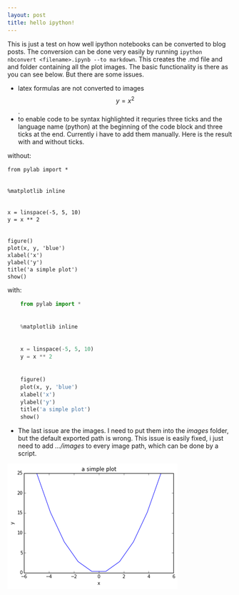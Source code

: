 ```yaml
---
layout: post
title: hello ipython!
---
```


This is just a test on how well ipython notebooks can be converted to blog posts. 
The conversion can be done very easily by running
`ipython nbconvert <filename>.ipynb --to markdown`. 
This creates the .md file and and folder containing all the plot images. The basic functionality is there as you can see below. But there are some issues. 

* latex formulas are not converted to images $$ y = x^2 $$. 
* to enable code to be syntax highlighted it requries three ticks and the language name (python) at the beginning of the code block and three ticks at the end. Currently i have to add them manually. Here is the result with and without ticks.

without:

    from pylab import *


    %matplotlib inline


    x = linspace(-5, 5, 10)
    y = x ** 2


    figure()
    plot(x, y, 'blue')
    xlabel('x')
    ylabel('y')
    title('a simple plot')
    show()

with:

```python
    from pylab import *


    %matplotlib inline


    x = linspace(-5, 5, 10)
    y = x ** 2


    figure()
    plot(x, y, 'blue')
    xlabel('x')
    ylabel('y')
    title('a simple plot')
    show()
```

* The last issue are the images. I need to put them into the *images* folder, but the default exported path is wrong. This issue is easily fixed, i just need to add *.../images* to every image path, which can be done by a script.

![png](../images/2015-11-04-HelloIPython_files/2015-11-04-HelloIPython_4_0.png)



    
